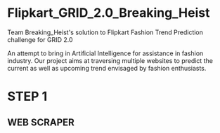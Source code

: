 # **Flipkart_GRID_2.0_Breaking_Heist**
Team Breaking_Heist's solution to Flipkart Fashion Trend Prediction challenge for GRID 2.0

An attempt to bring in Artificial Intelligence for assistance in fashion industry. Our project aims at traversing multiple websites to predict the current as well as upcoming trend envisaged by fashion enthusiasts.

# STEP 1
## WEB SCRAPER
